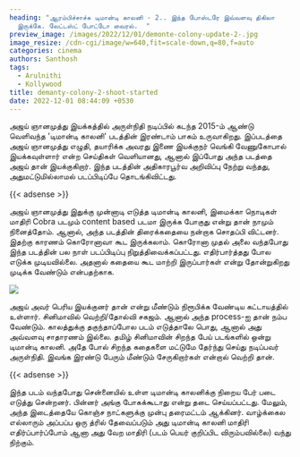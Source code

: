 ```yaml
---
heading: "ஆரம்பிச்சாச்சு டிமான்டி காலனி - 2.. இந்த போஸ்டரே இவ்வளவு திகிலா
  இருக்கே. லேட்டஸ்ட் போட்டோ வைரல்.  "
preview_image: /images/2022/12/01/demonte-colony-update-2-.jpg
image_resize: /cdn-cgi/image/w=640,fit=scale-down,q=80,f=auto
categories: cinema
authors: Santhosh
tags:
  - Arulnithi
  - Kollywood
title: demanty-colony-2-shoot-started
date: 2022-12-01 08:44:09 +0530
---
```

அஜய் ஞானமுத்து இயக்கத்தில் அருள்நிதி நடிப்பில் கடந்த 2015-ம் ஆண்டு வெளிவந்த 'டிமான்டி காலனி' படத்தின் இரண்டாம் பாகம் உருவாகிறது. இப்படத்தை அஜய் ஞானமுத்து எழுதி, தயாரிக்க அவரது இணை இயக்குநர் வெங்கி வேணுகோபால் இயக்கவுள்ளார் என்ற செய்திகள் வெளியானது, ஆனால் இப்போது அந்த படத்தை அஜய் தான் இயக்குகிறார். இந்த படத்தின் அதிகாரபூர்வ அறிவிப்பு நேற்று வந்தது, அதுமட்டுமில்லாமல் படப்பிடிப்பே தொடங்கிவிட்டது.

{{< adsense >}}

அஜய் ஞானமுத்து இதுக்கு முன்னாடி எடுத்த டிமான்டி காலனி, இமைக்கா நொடிகள் மாதிரி Cobra படமும் content based படமா இருக்க போகுது என்று தான் நாமும் நினைத்தோம். ஆனால், அந்த படத்தின் திரைக்கதையை நன்றாக சொதப்பி விட்டனர். இதற்கு காரணம் கொரோனாவா கூட இருக்கலாம். கொரோனா முதல் அலை வந்தபோது இந்த படத்தின் பல நாள் படப்பிடிப்பு நிறுத்திவைக்கப்பட்டது. எதிர்பார்த்தது போல எடுக்க முடியவில்லை. அதனால் கதையை கூட மாற்றி இருப்பார்கள் என்று தோன்றுகிறது முடிக்க வேண்டும் என்பதற்காக.

![](/images/2022/12/01/demonte-colony-update-1-.jpg)

அஜய் அவர் பெரிய இயக்குனர் தான் என்று மீண்டும் நிரூபிக்க வேண்டிய கட்டாயத்தில் உள்ளார். சினிமாவில் வெற்றி/தோல்வி சகஜம். ஆனால் அந்த process-ஐ தான் நம்ப வேண்டும். காலத்துக்கு தகுந்தாப்போல படம் எடுத்தாலே பொது, ஆனால் அது அவ்வளவு சாதாரணம் இல்லை. தமிழ் சினிமாவின் சிறந்த பேய் படங்களில் ஒன்று டிமான்டி காலனி. அதே போல் சிறந்த கதைகளை மட்டுமே தேர்ந்து செய்து நடிப்பவர் அருள்நிதி. இவங்க இரண்டு பேரும் மீண்டும் சேருகிறார்கள் என்றால் வெற்றி தான்.

{{< adsense >}}

இந்த படம் வந்தபோது சென்னையில் உள்ள டிமான்டி காலனிக்கு நிறைய பேர் படை எடுத்து சென்றனர். பின்னர் அங்கு போகக்கூடாது என்று தடை செய்யப்பட்டது. மேலும், அந்த இடைத்தையே கொஞ்ச நாட்களுக்கு முன்பு தரைமட்டம் ஆக்கினர். வாழ்க்கைல எல்லாரும் அப்பப்ப ஒரு த்ரில் தேவைப்படும் அது டிமான்டி காலனி மாதிரி எதிர்ப்பார்ப்போம் ஆனா அது வேற மாதிரி (படம் பெயர் குறிப்பிட விரும்பவில்லை) வந்து நிற்கும்.